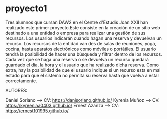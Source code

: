 # proyecto1
Tres alumnos que cursan DAW2 en el Centre d'Estudis Joan XXII han realizado este primer proyecto.Este consiste en la creación de un sitio web destinado a una entidad o empresa para realizar una gestión de sus recursos. Los usuarios indicarán cuando hagan una reserva y devuelvan un recurso. Los recursos de la entidad van des de salas de reuniones, yoga, cocina, hasta aparatos electrónicos como móviles o portátiles. El usuario tendrá la posibilidad de hacer una búsqueda y filtrar dentro de los recursos. Cada vez que se haga una reserva o se devuelva un recurso quedará guardado el día, la hora y el usuario que ha realizado dicha reserva. Como extra, hay la posibilidad de que el usuario indique si un recurso esta en mal estado para que el sistema no permita su reserva hasta que vuelva a estar correctamente.

AUTORES:

Daniel Soriano --> CV: https://danisoriano.github.io/
Kyrenia Muñoz --> CV: https://kyreeniaa0403.github.io/
Ernest Azanza --> CV: https://ernest101995.github.io/
